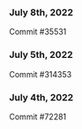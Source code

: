 ### July 8th, 2022

Commit #35531

### July 5th, 2022

Commit #314353


### July 4th, 2022

Commit #72281
